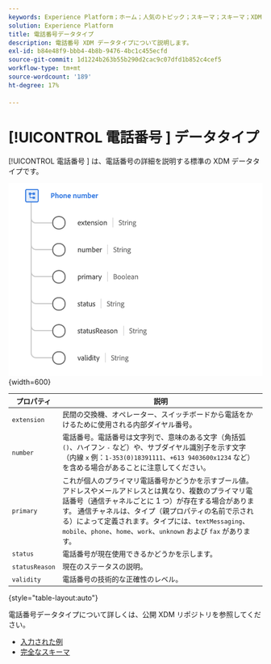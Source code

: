 ```yaml
---
keywords: Experience Platform；ホーム；人気のトピック；スキーマ；スキーマ；XDM；フィールド；スキーマ；スキーマ；phoneNumber;xdm:phoneNumber；データタイプ；データタイプ；
solution: Experience Platform
title: 電話番号データタイプ
description: 電話番号 XDM データタイプについて説明します。
exl-id: b84e48f9-bbb4-4b8b-9476-4bc1c455ecfd
source-git-commit: 1d1224b263b55b290d2cac9c07dfd1b852c4cef5
workflow-type: tm+mt
source-wordcount: '189'
ht-degree: 17%

---
```


# [!UICONTROL  電話番号 ] データタイプ

[!UICONTROL  電話番号 ] は、電話番号の詳細を説明する標準の XDM データタイプです。

![](../images/data-types/phone-number.png){width=600}

| プロパティ | 説明 |
| --- | --- |
| `extension` | 民間の交換機、オペレーター、スイッチボードから電話をかけるために使用される内部ダイヤル番号。 |
| `number` | 電話番号。電話番号は文字列で、意味のある文字（角括弧 `()`、ハイフン `-` など）や、サブダイヤル識別子を示す文字（内線 `x` 例：`1-353(0)18391111`、`+613 9403600x1234` など）を含める場合があることに注意してください。 |
| `primary` | これが個人のプライマリ電話番号かどうかを示すブール値。 アドレスやメールアドレスとは異なり、複数のプライマリ電話番号（通信チャネルごとに 1 つ）が存在する場合があります。 通信チャネルは、タイプ（親プロパティの名前で示される）によって定義されます。タイプには、`textMessaging`、`mobile`、`phone`、`home`、`work`、`unknown` および `fax` があります。 |
| `status` | 電話番号が現在使用できるかどうかを示します。 |
| `statusReason` | 現在のステータスの説明。 |
| `validity` | 電話番号の技術的な正確性のレベル。 |

{style="table-layout:auto"}

電話番号データタイプについて詳しくは、公開 XDM リポジトリを参照してください。

* [ 入力された例 ](https://github.com/adobe/xdm/blob/master/components/datatypes/demographic/phonenumber.example.1.json)
* [ 完全なスキーマ ](https://github.com/adobe/xdm/blob/master/components/datatypes/demographic/phonenumber.schema.json)
